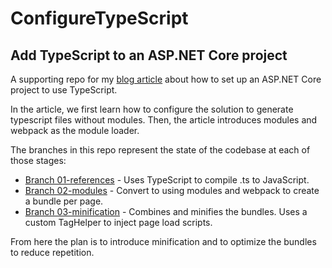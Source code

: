 # ConfigureTypeScript

## Add TypeScript to an ASP.NET Core project

A supporting repo for my [blog article](https://medium.com/@dneimke/add-typescript-to-an-asp-net-core-project-e8f7411e7b58) about how to set up an ASP.NET Core project to use TypeScript.

In the article, we first learn how to configure the solution to generate typescript files without modules.  Then, the 
article introduces modules and webpack as the module loader.

The branches in this repo represent the state of the codebase at each of those stages:

* [Branch 01-references](https://github.com/dneimke/ConfigureTypeScript/tree/01-references) - Uses TypeScript to compile .ts to JavaScript.
* [Branch 02-modules](https://github.com/dneimke/ConfigureTypeScript/tree/02-modules) - Convert to using modules and webpack to create a bundle per page.
* [Branch 03-minification](https://github.com/dneimke/ConfigureTypeScript/tree/03-minification) - Combines and minifies the bundles.  Uses a custom TagHelper to inject page load scripts.

From here the plan is to introduce minification and to optimize the bundles to reduce repetition.